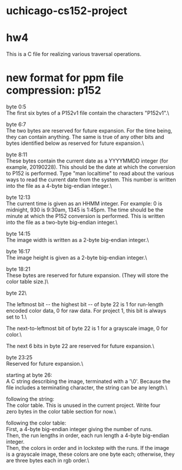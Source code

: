 # uchicago-cs152-project

# hw4
This is a C file for realizing various traversal operations. 

# new format for ppm file compression: p152

byte 0:5\
The first six bytes of a P152v1 file contain the characters "P152v1".\

byte 6:7\
The two bytes are reserved for future expansion. For the time being,\
they can contain anything. The same is true of any other bits and\
bytes identified below as reserved for future expansion.\

byte 8:11\
These bytes contain the current date as a YYYYMMDD integer (for\
example, 20190228). This should be the date at which the conversion \
to P152 is performed. Type "man localtime" to read about the various\
ways to read the current date from the system. This number is written\
into the file as a 4-byte big-endian integer.\

byte 12:13\
The current time is given as an HHMM integer. For example: 0 is\
midnight, 930 is 9:30am, 1345 is 1:45pm. The time should be the\
minute at which the P152 conversion is performed. This is written \
into the file as a two-byte big-endian integer.\

byte 14:15\
The image width is written as a 2-byte big-endian integer.\

byte 16:17\
The image height is given as a 2-byte big-endian integer.\

byte 18:21\
These bytes are reserved for future expansion. (They will store the\
color table size.)\

byte 22\

The leftmost bit -- the highest bit -- of byte 22 is 1 for run-length\
encoded color data, 0 for raw data. For project 1, this bit is always\
set to 1.\

The next-to-leftmost bit of byte 22 is 1 for a grayscale image, 0 for\
color.\

The next 6 bits in byte 22 are reserved for future expansion.\

byte 23:25\
Reserved for future expansion.\

starting at byte 26:\
A C string describing the image, terminated with a '\0'. Because the\
file includes a terminating character, the string can be any length.\

following the string:\
The color table. This is unused in the current project. Write four\
zero bytes in the color table section for now.\

following the color table:\
First, a 4-byte big-endian integer giving the number of runs.\
Then, the run lengths in order, each run length a 4-byte big-endian\
integer.\
Then, the colors in order and in lockstep with the runs. If the image\
is a grayscale image, these colors are one byte each; otherwise, they\
are three bytes each in rgb order.\
